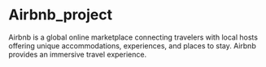 # Airbnb_project
Airbnb is a global online marketplace connecting travelers with local hosts offering unique accommodations, experiences, and places to stay.  Airbnb provides an immersive travel experience.
